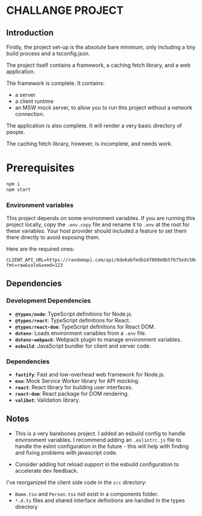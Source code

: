 # CHALLANGE PROJECT

## Introduction

Firstly, the project set-up is the absolute bare minimum, only including a tiny build process and a tsconfig.json.

The project itself contains a framework, a caching fetch library, and a web application.

The framework is complete. It contains:

- a server
- a client runtime
- an MSW mock server, to allow you to run this project without a network connection.

The application is also complete. It will render a very basic directory of people.

The caching fetch library, however, is incomplete, and needs work.

# Prerequisites

```bash
npm i
npm start
```

### Environment variables

This project depends on some environment variables.
If you are running this project locally, copy the `.env.copy` file and rename it to `.env` at the root for these variables.
Your host provider should included a feature to set them there directly to avoid exposing them.

Here are the required ones:

```
CLIENT_API_URL=https://randomapi.com/api/6de6abfedb24f889e0b5f675edc50deb?fmt=raw&sole&seed=123

```

## Dependencies

### Development Dependencies

- **`@types/node`**: TypeScript definitions for Node.js.
- **`@types/react`**: TypeScript definitions for React.
- **`@types/react-dom`**: TypeScript definitions for React DOM.
- **`dotenv`**: Loads environment variables from a `.env` file.
- **`dotenv-webpack`**: Webpack plugin to manage environment variables.
- **`esbuild`**: JavaScript bundler for client and server code.

### Dependencies

- **`fastify`**: Fast and low-overhead web framework for Node.js.
- **`msw`**: Mock Service Worker library for API mocking.
- **`react`**: React library for building user interfaces.
- **`react-dom`**: React package for DOM rendering.
- **`valibot`**: Validation library.

## Notes

- This is a very barebones project. I added an esbuild config to handle environment variables. I recommend adding an `.eslintrc.js` file to handle the eslint configuration in the future - this will help with finding and fixing problems with javascript code.

- Consider adding hot reload support in the esbuild configuration to accelerate dev feedback.

I've reorganized the client side code in the `src` directory:

- `Name.tsx` and `Person.tsx` not exist in a components folder.
- `*.d.ts` files and shared interface definitions are handled in the types directory

